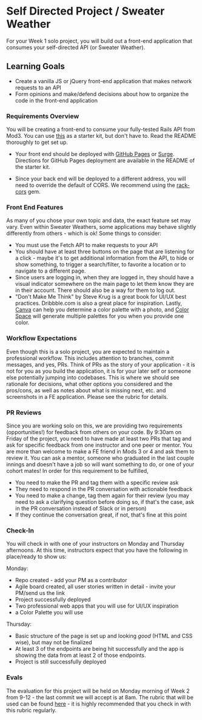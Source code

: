 # Self Directed Project / Sweater Weather

For your Week 1 solo project, you will build out a front-end application that consumes your self-directed API (or Sweater Weather).

## Learning Goals

* Create a vanilla JS or jQuery front-end application that makes network requests to an API
* Form opinions and make/defend decisions about how to organize the code in the front-end application

### Requirements Overview

You will be creating a front-end to consume your fully-tested Rails API from Mod3. You can use [this](https://github.com/turingschool-projects/self-directed-fe-starter) as a starter kit, but don't have to. Read the README thoroughly to get set up.

* Your front end should be deployed with [GitHub Pages](https://pages.github.com/) or [Surge](https://surge.sh/). Directions for GitHub Pages deployment are available in the README of the starter kit.

* Since your back end will be deployed to a different address, you will need to override the default of CORS. We recommend using the [rack-cors](https://github.com/cyu/rack-cors) gem.


### Front End Features

As many of you chose your own topic and data, the exact feature set may vary. Even within Sweater Weathers, some applications may behave slightly differently from others - which is ok! Some things to consider:

- You must use the Fetch API to make requests to your API
- You should have at least three buttons on the page that are listening for a click - maybe it's to get additional information from the API, to hide or show something, to trigger a search/filter, to favorite a location or to navigate to a different page.
- Since users are logging in, when they are logged in, they should have a visual indicator somewhere on the main page to let them know they are in their account. There should also be a way for them to log out.
- "Don't Make Me Think" by Steve Krug is a great book for UI/UX best practices. Dribbble.com is also a great place for inspiration. Lastly, [Canva](https://www.canva.com/color-palette/) can help you determine a color palette with a photo, and [Color Space](https://mycolor.space/) will generate multiple palettes for you when you provide one color.

### Workflow Expectations

Even though this is a solo project, you are expected to maintain a professional workflow.
This includes attention to branches, commit messages, and yes, PRs. Think of PRs as the story of your application - it is not for you as you build the application, it is for your later self or someone else potentially jumping into codebases. This is where we should see rationale for decisions, what other options you considered and the pros/cons, as well as notes about what is missing next, etc. and screenshots in a FE application. Please see the rubric for details.

### PR Reviews

Since you are working solo on this, we are providing two requirements (opportunities!) for feedback from others on your code. By 9:30am on Friday of the project, you need to have made at least two PRs that tag and ask for specific feedback from one instructor and one peer or mentor. You are more than welcome to make a FE friend in Mods 3 or 4 and ask them to review it. You can ask a mentor, someone who graduated in the last couple innings and doesn't have a job so will want something to do, or one of your cohort mates! In order for this requirement to be fulfilled,
- You need to make the PR and tag them with a specific review ask
- They need to respond in the PR conversation with actionable feedback
- You need to make a change, tag them again for their review (you may need to ask a clarifying question before doing so, if that's the case, ask in the PR conversation instead of Slack or in person)
- If they continue the conversation great, if not, that's fine at this point

### Check-In

You will check in with one of your instructors on Monday and Thursday afternoons. At this time, instructors expect that you have the following in place/ready to show us:

Monday:
- Repo created - add your PM as a contributor
- Agile board created, all user stories written in detail - invite your PM/send us the link
- Project successfully deployed
- Two professional web apps that you will use for UI/UX inspiration
- a Color Palette you will use

Thursday:
- Basic structure of the page is set up and looking _good_ (HTML and CSS wise), but may not be finalized
- At least 3 of the endpoints are being hit successfully and the app is showing the data from at least 2 of those endpoints.
- Project is still successfully deployed

### Evals

The evaluation for this project will be held on Monday morning of Week 2 from 9-12 - the last commit we will accept is at 8am. The rubric that will be used can be found [here](./self_directed_fe_rubric) - it is highly recommended that you check in with this rubric regularly.
